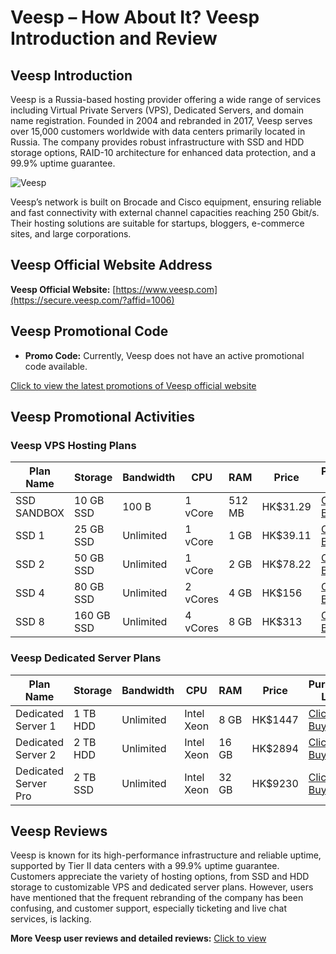 # Veesp – How About It? Veesp Introduction and Review

## Veesp Introduction
Veesp is a Russia-based hosting provider offering a wide range of services including Virtual Private Servers (VPS), Dedicated Servers, and domain name registration. Founded in 2004 and rebranded in 2017, Veesp serves over 15,000 customers worldwide with data centers primarily located in Russia. The company provides robust infrastructure with SSD and HDD storage options, RAID-10 architecture for enhanced data protection, and a 99.9% uptime guarantee.

![Veesp](https://github.com/user-attachments/assets/ba267809-4739-4a4e-959c-e67407e7af12)

Veesp’s network is built on Brocade and Cisco equipment, ensuring reliable and fast connectivity with external channel capacities reaching 250 Gbit/s. Their hosting solutions are suitable for startups, bloggers, e-commerce sites, and large corporations.

## Veesp Official Website Address
**Veesp Official Website:** [https://www.veesp.com](https://secure.veesp.com/?affid=1006)

## Veesp Promotional Code
- **Promo Code:** Currently, Veesp does not have an active promotional code available.

[Click to view the latest promotions of Veesp official website](https://secure.veesp.com/?affid=1006)

## Veesp Promotional Activities

### Veesp VPS Hosting Plans

| Plan Name  | Storage   | Bandwidth  | CPU      | RAM       | Price         | Purchase Link                                                                 |
|------------|-----------|------------|----------|-----------|---------------|--------------------------------------------------------------------------------|
| SSD SANDBOX| 10 GB SSD | 100 B      | 1 vCore  | 512 MB    | HK$31.29      | [Click to Buy](https://secure.veesp.com/?affid=1006&pid=1)            |
| SSD 1      | 25 GB SSD | Unlimited  | 1 vCore  | 1 GB      | HK$39.11      | [Click to Buy](https://secure.veesp.com/?affid=1006&pid=2)            |
| SSD 2      | 50 GB SSD | Unlimited  | 1 vCore  | 2 GB      | HK$78.22      | [Click to Buy](https://secure.veesp.com/?affid=1006&pid=3)            |
| SSD 4      | 80 GB SSD | Unlimited  | 2 vCores | 4 GB      | HK$156        | [Click to Buy](https://secure.veesp.com/?affid=1006&pid=4)            |
| SSD 8      | 160 GB SSD| Unlimited  | 4 vCores | 8 GB      | HK$313        | [Click to Buy](https://secure.veesp.com/?affid=1006&pid=5)            |

### Veesp Dedicated Server Plans

| Plan Name            | Storage     | Bandwidth | CPU           | RAM       | Price         | Purchase Link                                                                 |
|----------------------|-------------|-----------|---------------|-----------|---------------|--------------------------------------------------------------------------------|
| Dedicated Server 1    | 1 TB HDD    | Unlimited | Intel Xeon    | 8 GB      | HK$1447       | [Click to Buy](https://secure.veesp.com/?affid=1006&pid=101)          |
| Dedicated Server 2    | 2 TB HDD    | Unlimited | Intel Xeon    | 16 GB     | HK$2894       | [Click to Buy](https://secure.veesp.com/?affid=1006&pid=102)          |
| Dedicated Server Pro  | 2 TB SSD    | Unlimited | Intel Xeon    | 32 GB     | HK$9230       | [Click to Buy](https://secure.veesp.com/?affid=1006&pid=103)          |

## Veesp Reviews
Veesp is known for its high-performance infrastructure and reliable uptime, supported by Tier II data centers with a 99.9% uptime guarantee. Customers appreciate the variety of hosting options, from SSD and HDD storage to customizable VPS and dedicated server plans. However, users have mentioned that the frequent rebranding of the company has been confusing, and customer support, especially ticketing and live chat services, is lacking.

**More Veesp user reviews and detailed reviews:** [Click to view](https://secure.veesp.com/?affid=1006)
